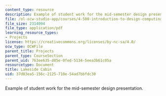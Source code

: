 ```yaml
---
content_type: resource
description: Example of student work for the mid-semester design presentation.
file: /ol-ocw-studio-app/courses/4-500-introduction-to-design-computing-fall-2008/37d03ea5156c2125710e54ad7bbfdc30_assn4b_6.pdf
file_size: 2314094
file_type: application/pdf
learning_resource_types:
- Projects
license: https://creativecommons.org/licenses/by-nc-sa/4.0/
ocw_type: OCWFile
parent_title: Projects
parent_type: CourseSection
parent_uid: 763ee635-d85e-0fed-5134-5eea3b61c05a
resourcetype: Document
title: Lakeside Cabin
uid: 37d03ea5-156c-2125-710e-54ad7bbfdc30
---
```

Example of student work for the mid-semester design presentation.